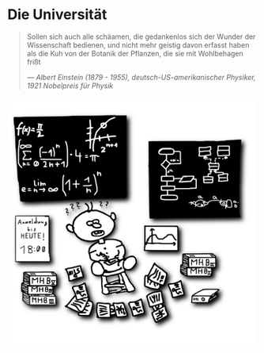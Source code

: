 # Die Universität

> Sollen sich auch alle schäamen, die gedankenlos sich der Wunder der Wissenschaft bedienen, und nicht mehr geistig davon erfasst haben als die Kuh von der Botanik der Pflanzen, die sie mit Wohlbehagen frißt
>
> &mdash; *Albert Einstein (1879 - 1955), deutsch-US-amerikanischer Physiker, 1921 Nobelpreis für Physik*

![Verwirrtes Wesen](../_res/img/wesen/verwirrt.png)
